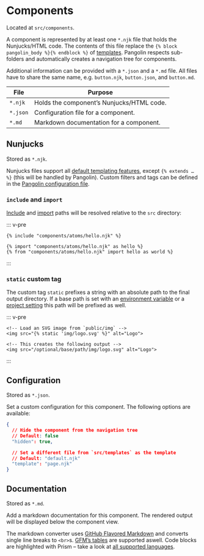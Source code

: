 # Components

Located at `src/components`.

A component is represented by at least one `*.njk` file that holds the Nunjucks/HTML code. The contents of this file replace the `{% block pangolin_body %}{% endblock %}` of [templates](templates.md). Pangolin respects sub-folders and automatically creates a navigation tree for components.

Additional information can be provided with a `*.json` and a `*.md` file. All files have to share the same name, e.g. `button.njk`, `button.json`, and `button.md`.

| File     | Purpose                                                           |
|----------|-------------------------------------------------------------------|
| `*.njk`  | Holds the component’s Nunjucks/HTML code.                         |
| `*.json` | <Badge text="Optional" /> Configuration file for a component.     |
| `*.md`   | <Badge text="Optional" /> Markdown documentation for a component. |


## Nunjucks

Stored as `*.njk`.

Nunjucks files support all [default templating features](https://mozilla.github.io/nunjucks/templating.html), except `{% extends … %}` (this will be handled by Pangolin). Custom filters and tags can be defined in the [Pangolin configuration file](configuration.html#nunjucks-settings).

### `include` and `import`

[Include](https://mozilla.github.io/nunjucks/templating.html#include) and [import](https://mozilla.github.io/nunjucks/templating.html#import) paths will be resolved relative to the `src` directory:

::: v-pre
```django
{% include "components/atoms/hello.njk" %}

{% import "components/atoms/hello.njk" as hello %}
{% from "components/atoms/hello.njk" import hello as world %}
```
:::

### `static` custom tag

The custom tag `static` prefixes a string with an absolute path to the final output directory. If a base path is set with an [environment variable](configuration.md#environment-variables) or a [project setting](http://localhost:8080/guide/configuration.html#project-settings) this path will be prefixed as well.

::: v-pre
```django
<!-- Load an SVG image from `public/img` -->
<img src="{% static 'img/logo.svg' %}" alt="Logo">

<!-- This creates the following output -->
<img src="/optional/base/path/img/logo.svg" alt="Logo">
```
:::


## Configuration <Badge text="Optional" />

Stored as `*.json`.

Set a custom configuration for this component. The following options are available:

```json
{
  // Hide the component from the navigation tree
  // Default: false
  "hidden": true,

  // Set a different file from `src/templates` as the template
  // Default: "default.njk"
  "template": "page.njk"
}
```


## Documentation <Badge text="Optional" />

Stored as `*.md`.

Add a markdown documentation for this component. The rendered output will be displayed below the component view.

The markdown converter uses [GitHub Flavored Markdown](https://github.github.com/gfm/) and converts single line breaks to `<br>`s. [GFM’s tables](https://github.github.com/gfm/#tables-extension-) are supported aswell. Code blocks are highlighted with Prism – take a look at [all supported languages](https://prismjs.com/#languages-list).
